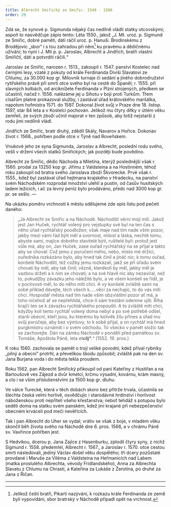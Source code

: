 ```yaml
---
title: Albrecht Smiřický ze Smiřic. 1548 - 1566
order: 29
---
```

Zdá se, že synové p. Sigmunda nějaký čas nedílně vládli statky otcovskými; aspoň to nasvědčuje zápis tento: Léta 1550., jakož „J. Mt. uroz. p. Sigmund ze Smiřic, dobré paměti, dáti ráčil uroz. p. Hanuši. Brodinskému z Brodějovic „sbor“ i s tou zahradou při něm[^53]  ku pravému a dědičnému užívání; to nyní i J. Mti p. p. Jaroslav, Albrecht a Jindřich, bratři vlastní Smiřičtí, dáti a potvrditi ráčili.“

Jaroslav ze Smiřic, narozen r. 1513., zakoupil r. 1547. panství Kostelec nad černými lesy, vzaté z pokuty od krále Ferdinanda Diviši Slavatovi ze Chlumu, za 30.000 kop gr. Milovník turnaje či sedání a jiného dobrodružství rytířského právě při smrti otce svého byl na cestě do Španěl; r. 1555. při slavných kolbách, od arciknížete Ferdinanda v Plzni strojených, předkem se účastnil, načež r. 1556. nalézáme jej u Sihotu v boji proti Turkům. Třem císařům platné prokazoval služby, i zastával úřad královského maršálka, napotom hofmistra 1571. do 1597. Dokonal život svůj v Praze dne 18. listop. 1597, stár 84 leta a v Kostelci pochován. Jelikož mu čtyry dítky v útlém věku zemřeli, ze svých zboží učinil majorat v ten způsob, aby totiž nejstarší z rodu jimi nedílně vládl.

Jindřich ze Smiřic, bratr druhý, zdědil Skály, Navarov a Hořice. Dokonav život r. 1568., pohřben podle otce v Týně nad Roveňskem.

Vnukové jeho ze syna Sigmunda, Jaroslav a Albrecht, poslední rodu svého, vešli v držení všech statků Smiřických; jak později bude povědíno.

Albrecht ze Smiřic, dědic Náchoda a Miletína, kterýž poslednější však r. 1560. prodal za 13250 kop gr. Jiřímu z Valdsteina a na Hostinném, téhož roku zakoupil od bratra svého Jaroslava zboží Škvorecké. Prvé však r. 1555., kdež byl zastával úřad hejtmana krajského v Hradecku, na panství svém Náchodském rozprodal množství ulehlí a pustin, od časův husitských ladem ležících, i ač za levný peníz bylo prodáváno, předc nad 3000 kop gr. pr. se sešlo. —

Na ukázku poměru vrchnosti k městu sdělujeme zde opis listu pod pečetí daného:

> „Já Albrecht ze Smiřic a na Náchodě. Náchodští věrní moji milí. Jakož jest Jan Huček, rychtář volený pro vejstupky své byl na ten čas s něho úřad rychtářský poodložen; však maje nad tím nade vším pozor, jakby mezi vámi řád býti měl a svornost, milost a láska, nechtě tomu, abyste sami, majíce dobrého stavitelé býti, rušitelé byli: protož jest vůle má, aby on, Jan Huček, zase ouřad rychtářský na se přijal a takto aby se choval: Což jemu z poručení mého, nebo, místo mé držící, ouředníka rozkázáno bylo, aby hned tak činil a jináč nic; k tomu ouřad, konšelé Náchodští, též cožby jemu rozkázali, jakž se při úřadu svém chovati by měl, aby tak činil; vězně, kterékoli by měl, jakby měl je vazbou držeti a k nim se chovati; a na své hlavě nic aby nezavíral, než to, pokudžby závazku jeho náležité bylo, a ve všem konšeli se řídil, je v poctivosti měl, to do něho míti chci. A vy konšelé zvláště sami na sobě příklad dávejte, těch všech k..…věcí za nechajíc, to do vás míti chci. Hospodář města nad tím nade vším obzvláštní pozor ať má, a toho ničehož ať se nepřehlídá, chce-li sám trestání odemne ujíti. Říha krajčí ten se k závazku rychtářského propouští. A to zvláště míti chci, kdyžby koli tento rychtář volený doma nebyl a po své potřebě odšel, starší obecní, kteří jsou, ku kterému by kolivěk žílu přines a úřad mu svůj porúčeje, aby bez výmluvy, to k sobě přijal, a on rychtář má hned purgkmistru oznámiti i o svém odchodu. To všecko v pamět složíc tak se zachovejte. Dán na zámku Náchodě v pondělí před památkou sv. Tomáše, Apoštola Páně, leta et***clij°***.“ (1552. 19. pros.)

K roku 1560. zachovala se pamět o trojí veliké povodni, kdež příval rybníky „pilný a obecní“ protrhl, a převelikou škodu způsobil; zvláště pak na den sv. Jana Burjana voda i do města tekla proudem.

Roku 1562. pan Albrecht Smiřický přikoupil od paní Kateřiny z Hustiřan a na Bartoušově ves Zájezd a dvůr kmetcí, krčmu výsadní, kovárnu, krám masný, a clo i se vším příslušenstvími za 1500 kop gr. dluhu.

Ve válce Turecké, která v těch dobách skoro bez přítrže trvala, účastnila se šlechta česká velmi horlivě, osvědčujíc i starodávné hrdinství i horlivost náboženskou proti nepříteli všeho křesťanstva; neboť tehdáž s potupou bylo seděti doma na statku svém panském, kdež jiní krajané při nebezpečenství obecném krváceli pod meči nevěřících.

Tak i pan Albrecht do Uher se vydal; vrátiv se však z boje, v mladém věku skončil běh života svého na Náchodě dne 6. pros. 1566, a v chrámu Páně sv. Vavřince pohřben jest.

S Hedvikou, dcerou p. Jana Zajíce z Hasenburku, zplodil čtyry syny, z nichž Sigmund r. 1558. předemřel, Albrecht r. 1567., a Jaroslav r. 1570. otce cestou smrti následovali, jediný Václav došel věku dospělého; tři dcery pozůstalé provdané i Maruše za Viléma z Valdsteina na Heřmanicích nad Labem (matka proslulého Albrechta, vévody Fridlandského), Anna za Albrechta Slavatu z Chlumu na Chrasti, a Kateřina za Lukáše z Žerotína, po druhé za Jana z Řičan.

--------------------

[^53]: Jelikož čeští bratři, Pikarti nazýváni, k rozkazu krále Ferdinanda ze země byli vypovídáni, sbor bratrský v Náchodě připadl opět na vrchnost.

